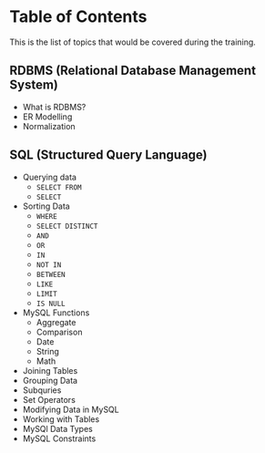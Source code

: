 # Table of Contents

 This is the list of topics that would be covered during the training.

 ## RDBMS (Relational Database Management System)
 - What is RDBMS?
 - ER Modelling
 - Normalization
 ## SQL (Structured Query Language)
 - Querying data
   - `SELECT FROM` 
   - `SELECT` 
 - Sorting Data
   - `WHERE`
   - `SELECT DISTINCT`
   - `AND`
   - `OR`
   - `IN`
   - `NOT IN`
   - `BETWEEN`
   - `LIKE`
   - `LIMIT`
   - `IS NULL`
 - MySQL Functions
   - Aggregate
   - Comparison
   - Date
   - String
   - Math
 - Joining Tables
 - Grouping Data
 - Subquries
 - Set Operators
 - Modifying Data in MySQL
 - Working with Tables
 - MySQl Data Types
 - MySQL Constraints